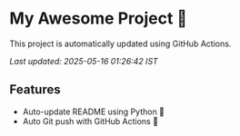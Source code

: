 # My Awesome Project 🚀

This project is automatically updated using GitHub Actions.

_Last updated: 2025-05-16 01:26:42 IST_

## Features
- Auto-update README using Python 🐍
- Auto Git push with GitHub Actions 🤖
